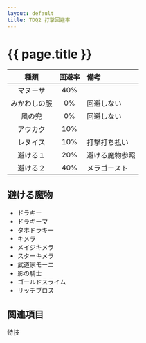 ```yaml
---
layout: default
title: TDQ2 打撃回避率
---
```


# {{ page.title }}

| 種類 | 回避率 | 備考 |
|:----:|:------:|:-----|
| マヌーサ | 40% |
| みかわしの服 | 0% | 回避しない |
| 風の兜 | 0% | 回避しない
| アウカク | 10% |
| レヌイス | 10% | 打撃打ち払い |
| 避ける１ | 20% | 避ける魔物参照 |
| 避ける２ | 40% | メラゴースト |


## 避ける魔物

* ドラキー
* ドラキーマ
* タホドラキー
* キメラ
* メイジキメラ
* スターキメラ
* 武道家モーニ
* 影の騎士
* ゴールドスライム
* リッチブロス

## 関連項目

特技
